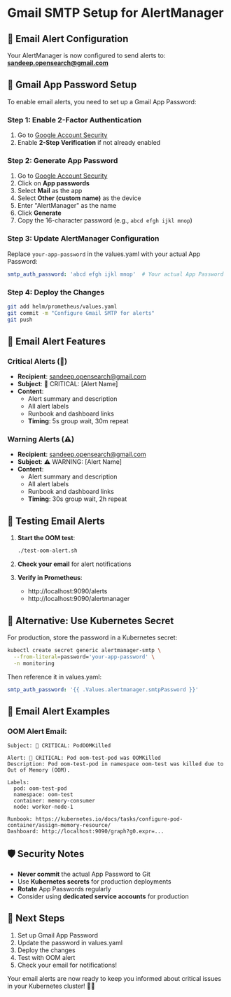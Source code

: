 # Gmail SMTP Setup for AlertManager

## 📧 Email Alert Configuration

Your AlertManager is now configured to send alerts to: **sandeep.opensearch@gmail.com**

## 🔐 Gmail App Password Setup

To enable email alerts, you need to set up a Gmail App Password:

### Step 1: Enable 2-Factor Authentication
1. Go to [Google Account Security](https://myaccount.google.com/security)
2. Enable **2-Step Verification** if not already enabled

### Step 2: Generate App Password
1. Go to [Google Account Security](https://myaccount.google.com/security)
2. Click on **App passwords**
3. Select **Mail** as the app
4. Select **Other (custom name)** as the device
5. Enter "AlertManager" as the name
6. Click **Generate**
7. Copy the 16-character password (e.g., `abcd efgh ijkl mnop`)

### Step 3: Update AlertManager Configuration
Replace `your-app-password` in the values.yaml with your actual App Password:

```yaml
smtp_auth_password: 'abcd efgh ijkl mnop'  # Your actual App Password
```

### Step 4: Deploy the Changes
```bash
git add helm/prometheus/values.yaml
git commit -m "Configure Gmail SMTP for alerts"
git push
```

## 📨 Email Alert Features

### Critical Alerts (🚨)
- **Recipient**: sandeep.opensearch@gmail.com
- **Subject**: 🚨 CRITICAL: [Alert Name]
- **Content**: 
  - Alert summary and description
  - All alert labels
  - Runbook and dashboard links
  - **Timing**: 5s group wait, 30m repeat

### Warning Alerts (⚠️)
- **Recipient**: sandeep.opensearch@gmail.com
- **Subject**: ⚠️ WARNING: [Alert Name]
- **Content**: 
  - Alert summary and description
  - All alert labels
  - Runbook and dashboard links
  - **Timing**: 30s group wait, 2h repeat

## 🧪 Testing Email Alerts

1. **Start the OOM test**:
   ```bash
   ./test-oom-alert.sh
   ```

2. **Check your email** for alert notifications

3. **Verify in Prometheus**:
   - http://localhost:9090/alerts
   - http://localhost:9090/alertmanager

## 🔧 Alternative: Use Kubernetes Secret

For production, store the password in a Kubernetes secret:

```bash
kubectl create secret generic alertmanager-smtp \
  --from-literal=password='your-app-password' \
  -n monitoring
```

Then reference it in values.yaml:
```yaml
smtp_auth_password: '{{ .Values.alertmanager.smtpPassword }}'
```

## 📱 Email Alert Examples

### OOM Alert Email:
```
Subject: 🚨 CRITICAL: PodOOMKilled

Alert: 🚨 CRITICAL: Pod oom-test-pod was OOMKilled
Description: Pod oom-test-pod in namespace oom-test was killed due to Out of Memory (OOM).

Labels:
  pod: oom-test-pod
  namespace: oom-test
  container: memory-consumer
  node: worker-node-1

Runbook: https://kubernetes.io/docs/tasks/configure-pod-container/assign-memory-resource/
Dashboard: http://localhost:9090/graph?g0.expr=...
```

## 🛡️ Security Notes

- **Never commit** the actual App Password to Git
- Use **Kubernetes secrets** for production deployments
- **Rotate** App Passwords regularly
- Consider using **dedicated service accounts** for production

## 🚀 Next Steps

1. Set up Gmail App Password
2. Update the password in values.yaml
3. Deploy the changes
4. Test with OOM alert
5. Check your email for notifications!

Your email alerts are now ready to keep you informed about critical issues in your Kubernetes cluster! 📧✨
